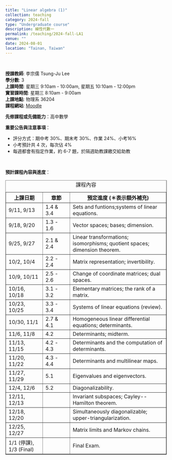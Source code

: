 ```yaml
---
title: "Linear algebra (1)"
collection: teaching
category: 2024-fall
type: "Undergraduate course"
description: 線性代數一
permalink: /teaching/2024-fall-LA1
venue: ""
date: 2024-08-01
location: "Tainan, Taiwan"
---
```


&nbsp;


<p><b>授課教師</b>: 李宗儒 Tsung-Ju Lee
<br><b>學分數</b>: 3
<br><b>上課時間</b>: 星期三 9:10am - 10:00am, 星期五 10:10am - 12:00pm
<br><b>實習課時間</b>: 星期三 8:10am - 9:00am
<br><b>上課地點</b>: 物理系 36204
<br><b>課程網站</b>: <a href="https://moodle.ncku.edu.tw/course/view.php?id=40450" target="_blank">Moodle</a>

<p><b>先修課程或先備能力</b>：高中數學</p>

<p><b>重要公告與注意事項</b>：
<ul>
<li>評分方式：期中考 30%、期末考 30%、作業 24%、小考16%</li>
<li>小考預計共 4 次，每次佔 4%</li>
<li>每週都會有指定作業，約 6-7 題，於隔週助教課繳交給助教</li>
</ul>
</p>

<p>
<br>
</p>

<p><b>預計課程內容與進度</b>：
<table border="1">
  <caption style="caption-side:top"><center>課程內容</center></caption>
  <tr>
    <th style="width:23%"> 上課日期 </th>
    <th style="width:17%"> 章節 </th>
    <th style="width:60%"><center> 預定進度 (＊表示額外補充) </center></th>
  </tr>
  <tr>
    <td>9/11, 9/13</td> 
    <td>1.4 & 3.4</td>
    <td>Sets and funtions;systems of linear equations.</td>
  </tr> 
  <tr>
    <td> 9/18, 9/20</td>
    <td> 1.3 - 1.6 </td>
    <td> Vector spaces; bases; dimension.</td>
  </tr>
  <tr>
    <td> 9/25, 9/27</td>
    <td> 2.1 & 2.4</td>
    <td> Linear transformations; isomorphisms; quotient spaces; dimension theorem.</td>
  </tr>
  <tr>
    <td> 10/2, 10/4</td>
    <td> 2.2 - 2.4 </td>
    <td> Matrix representation; invertibility.</td>
  </tr>
  <tr>
    <td> 10/9, 10/11</td>
    <td> 2.5 - 2.6 </td>
    <td> Change of coordinate matrices; dual spaces.</td>
  </tr>
  <tr>
    <td> 10/16, 10/18</td>
    <td> 3.1 - 3.2 </td>
    <td> Elementary matrices; the rank of a matrix.</td>
  </tr>
  <tr>
    <td> 10/23, 10/25</td>
    <td> 3.3 - 3.4 </td>
    <td> Systems of linear equations (review).</td>
  </tr>
  <tr>
    <td> 10/30, 11/1</td>
    <td> 2.7 & 4.1</td>
    <td> Homogeneous linear differential equations; determinants.</td>
  </tr>
  <tr>
    <td> 11/6, 11/8 </td>
    <td> 4.2 </td>
    <td> Determinants; midterm.</td>
  </tr>
  <tr>
    <td> 11/13, 11/15 </td>
    <td> 4.2 - 4.3 </td>
    <td> Determinants and the computation of determinants.</td>
  </tr>
  <tr>
    <td> 11/20, 11/22 </td>
    <td> 4.3 - 4.4 </td>
    <td> Determinants and multilinear maps.</td>
  </tr>
  <tr>
    <td> 11/27, 11/29 </td>
    <td> 5.1 </td>
    <td> Eigenvalues and eigenvectors.</td>
  </tr>
  <tr>
    <td> 12/4, 12/6 </td>
    <td> 5.2 </td>
    <td> Diagonalizability.</td>
  </tr>
  <tr>
    <td> 12/11, 12/13 </td>
    <td>  </td>
    <td> Invariant subspaces; Cayley--Hamilton theorem.</td>
  </tr>
  <tr>
    <td> 12/18, 12/20 </td>
    <td> </td>
    <td> Simultaneously diagonalizable; upper-triangularization.</td>
  </tr>
  <tr>
    <td> 12/25, 12/27 </td>
    <td> </td>
    <td> Matrix limits and Markov chains.</td>
  </tr>
  <tr>
    <td> 1/1 (停課), <br> 1/3 (Final) </td>
    <td> </td>
    <td> Final Exam.</td>
  </tr>

</table>
</p>

